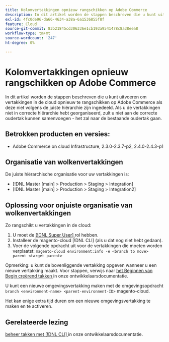```yaml
---
title: Kolomvertakkingen opnieuw rangschikken op Adobe Commerce
description: In dit artikel worden de stappen beschreven die u kunt uitvoeren om vertakkingen in de cloud opnieuw te rangschikken op Adobe Commerce als deze niet volgens de juiste hiërarchie zijn ingedeeld. Als u de vertakkingen niet in correcte hiërarchie hebt georganiseerd, zult u niet aan de correcte oudertak kunnen samenvoegen - het zal naar de bestaande oudertak gaan.
exl-id: 4fc0de96-da66-4634-a38a-6a1536855f8f
feature: Cloud
source-git-commit: 83b21845cd306336e1cb193a9541478c8a38eea8
workflow-type: tm+mt
source-wordcount: '247'
ht-degree: 0%

---
```


# Kolomvertakkingen opnieuw rangschikken op Adobe Commerce

In dit artikel worden de stappen beschreven die u kunt uitvoeren om vertakkingen in de cloud opnieuw te rangschikken op Adobe Commerce als deze niet volgens de juiste hiërarchie zijn ingedeeld. Als u de vertakkingen niet in correcte hiërarchie hebt georganiseerd, zult u niet aan de correcte oudertak kunnen samenvoegen - het zal naar de bestaande oudertak gaan.

## Betrokken producten en versies:

* Adobe Commerce on cloud Infrastructure, 2.3.0-2.3.7-p2, 2.4.0-2.4.3-p1

## Organisatie van wolkenvertakkingen

De juiste hiërarchische organisatie voor uw vertakkingen is:

* [!DNL Master [main] > Production > Staging > Integration]
* [!DNL Master [main] > Production > Staging > Integration2]

## Oplossing voor onjuiste organisatie van wolkenvertakkingen

Zo rangschikt u vertakkingen in de cloud:

1. U moet de [[!DNL Super User] ](https://experienceleague.adobe.com/docs/commerce-cloud-service/user-guide/project/user-access.html) rol hebben.
1. Installeer de magento-cloud [!DNL CLI] (als u dat nog niet hebt gedaan).
1. Voer de volgende opdracht uit voor de vertakkingen die moeten worden verplaatst:
   `magento-cloud environment:info -e <branch to move> parent <target parent>`

Opmerking: u kunt de bovenliggende vertakking opgeven wanneer u een nieuwe vertakking maakt. Voor stappen, verwijs naar [ het Beginnen van Begin creërend takken ](https://devdocs.magento.com/cloud/env/environments-start.html#getstarted) in onze ontwikkelaarsdocumentatie.

U kunt een nieuwe omgevingsvertakking maken met de omgevingsopdracht `branch <environment-name> <parent-environment-ID>` magento-cloud.

Het kan enige extra tijd duren om een nieuwe omgevingsvertakking te maken en te activeren.

## Gerelateerde lezing

[ beheer takken met  [!DNL CLI] ](https://devdocs.magento.com/cloud/env/environments-start.html) in onze ontwikkelaarsdocumentatie.
